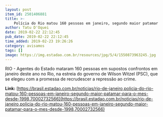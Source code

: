 ```yaml
---
layout: post
item_id: 2501406881
title: >-
    Polícia do Rio matou 160 pessoas em janeiro, segundo maior patamar para o mês desde 1998
author: Tatu D'Oquei
date: 2019-02-22 22:12:45
pub_date: 2019-02-22 22:12:45
time_added: 2019-02-23 19:26:26
category: avisamos
tags: []
image: https://img.estadao.com.br/resources/jpg/5/4/1550873963245.jpg
---
```


RIO - Agentes do Estado mataram 160 pessoas em supostos confrontos em janeiro deste ano no Rio, na estreia do governo de Wilson Witzel (PSC), que se elegeu com a promessa de recrudescer a repressão ao crime.

**Link:** [https://brasil.estadao.com.br/noticias/rio-de-janeiro,policia-do-rio-matou-160-pessoas-em-janeiro-segundo-maior-patamar-para-o-mes-desde-1998,70002732566](https://brasil.estadao.com.br/noticias/rio-de-janeiro,policia-do-rio-matou-160-pessoas-em-janeiro-segundo-maior-patamar-para-o-mes-desde-1998,70002732566)

